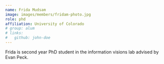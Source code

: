 ```yaml
---
name: Frida Mudsam
image: images/members/fridam-photo.jpg
role: phd
affiliation: University of Colorado
# group: alum
# links:
#   github: john-doe
---
```


Frida is second year PhD student in the information visions lab advised by Evan Peck.
